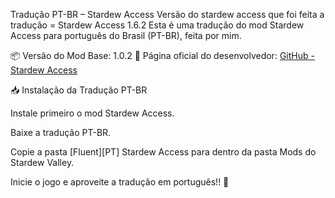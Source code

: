 Tradução PT-BR – Stardew Access
Versão do stardew access que foi feita a tradução = Stardew Access 1.6.2
Esta é uma tradução do mod Stardew Access para português do Brasil (PT-BR), feita por mim.

📦 Versão do Mod Base: 1.0.2
🔗 Página oficial do desenvolvedor: [GitHub - Stardew Access](https://github.com/stardew-access/stardew-access)

📥 Instalação da Tradução PT-BR

Instale primeiro o mod Stardew Access.

Baixe a tradução PT-BR.

Copie a pasta [Fluent][PT] Stardew Access para dentro da pasta Mods do Stardew Valley.

Inicie o jogo e aproveite a tradução em português!! 🎉
